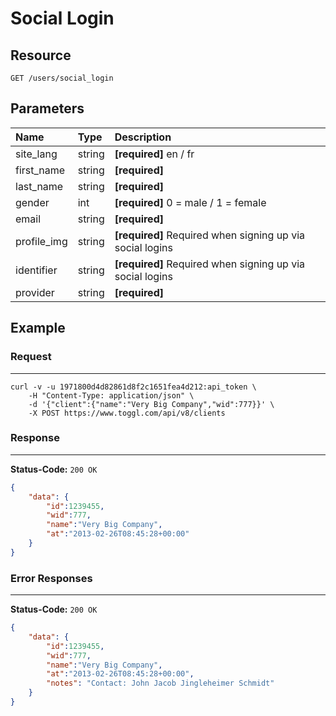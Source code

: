 # Social Login



## Resource

```
GET /users/social_login
```

## Parameters

Name              	| Type   	| Description
:------------------	|:----------|:--------------------
site_lang			|string		|**[required]** en / fr
first_name		  	|string	 	|**[required]**
last_name		  	|string	 	|**[required]**
gender			  	|int	 	|**[required]** 0 = male / 1 = female
email			  	|string	 	|**[required]**
profile_img		  	|string	 	|**[required]** Required when signing up via social logins
identifier		  	|string	 	|**[required]** Required when signing up via social logins
provider		  	|string	 	|**[required]**



## Example


### Request
***

```curl
curl -v -u 1971800d4d82861d8f2c1651fea4d212:api_token \
    -H "Content-Type: application/json" \
    -d '{"client":{"name":"Very Big Company","wid":777}}' \
    -X POST https://www.toggl.com/api/v8/clients
```

### Response
***

**Status-Code:** ```200 OK```

```json
{
    "data": {
        "id":1239455,
        "wid":777,
        "name":"Very Big Company",
        "at":"2013-02-26T08:45:28+00:00"
    }
}
```


### Error Responses
***

**Status-Code:** ```200 OK```


```json
{
    "data": {
        "id":1239455,
        "wid":777,
        "name":"Very Big Company",
        "at":"2013-02-26T08:45:28+00:00",
        "notes": "Contact: John Jacob Jingleheimer Schmidt"
    }
}
```

